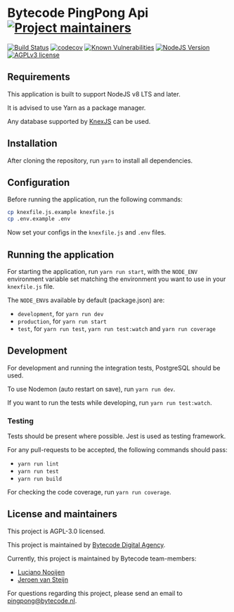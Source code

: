 # Bytecode PingPong Api [![Project maintainers](https://img.shields.io/badge/Project%20maintained%20by-Bytecode%20Digital%20Agency-brightgreen.svg)](https://bytecode.nl)

[![Build Status](https://travis-ci.org/BytecodeOpenSource/PingPong-API.svg?branch=master)](https://travis-ci.org/BytecodeOpenSource/PingPong-API)
[![codecov](https://codecov.io/gh/BytecodeOpenSource/PingPong-API/branch/master/graph/badge.svg)](https://codecov.io/gh/BytecodeOpenSource/PingPong-API)
[![Known Vulnerabilities](https://snyk.io/test/github/BytecodeOpenSource/PingPong-API/badge.svg?targetFile=package.json)](https://snyk.io/test/github/BytecodeOpenSource/PingPong-API?targetFile=package.json)
[![NodeJS Version](https://img.shields.io/badge/Node%20Version-%3E%3D%20v8.0.0-green.svg)](https://img.shields.io/badge/Node%20Version-%3E%3D%20v8.0.0-green.svg)
[![AGPLv3 license](https://img.shields.io/badge/License-AGPLv3-blue.svg)](https://github.com/BytecodeOpenSource/PingPong-API/blob/master/LICENSE)

## Requirements

This application is built to support NodeJS v8 LTS and later.

It is advised to use Yarn as a package manager.

Any database supported by [KnexJS](https://knexjs.org) can be used.

## Installation

After cloning the repository, run `yarn` to install all dependencies.

## Configuration

Before running the application, run the following commands:

```sh
cp knexfile.js.example knexfile.js
cp .env.example .env
```

Now set your configs in the `knexfile.js` and `.env` files.

## Running the application

For starting the application, run `yarn run start`, with the `NODE_ENV` environment variable set matching the environment you want to use in your `knexfile.js` file.

The `NODE_ENV`s available by default (package.json) are:

* `development`, for `yarn run dev`
* `production`, for `yarn run start`
* `test`, for `yarn run test`, `yarn run test:watch` and `yarn run coverage`

## Development

For development and running the integration tests, PostgreSQL should be used.

To use Nodemon (auto restart on save), run `yarn run dev`.

If you want to run the tests while developing, run `yarn run test:watch`.

### Testing

Tests should be present where possible. Jest is used as testing framework.

For any pull-requests to be accepted, the following commands should pass:

* `yarn run lint`
* `yarn run test`
* `yarn run build`

For checking the code coverage, run `yarn run coverage`.

## License and maintainers

This project is AGPL-3.0 licensed.

This project is maintained by [Bytecode Digital Agency](https://bytecode.nl).

Currently, this project is maintained by Bytecode team-members:

* [Luciano Nooijen](https://github.com/LucianoNooijen)
* [Jeroen van Steijn](https://github.com/JeroenVanSteijn)

For questions regarding this project, please send an email to
[pingpong@bytecode.nl](mailto:pingpong@bytecode.nl).

